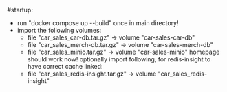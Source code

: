 #startup:

- run "docker compose up --build" once in main directory!
- import the following volumes:
  - file "car_sales_car-db.tar.gz" -> volume "car-sales-car-db"
  - file "car_sales_merch-db.tar.gz" -> volume "car-sales-merch-db"
  - file "car_sales_minio.tar.gz" -> volume "car-sales-minio"
homepage should work now!
optionally import following, for redis-insight to have correct cache linked:
  - file "car_sales_redis-insight.tar.gz" -> volume "car_sales_redis-insight"
